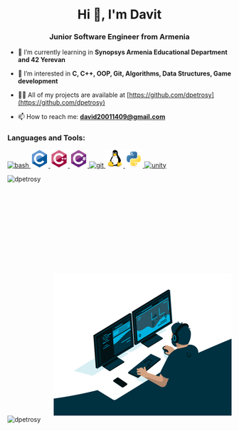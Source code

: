 <h1 align="center">Hi 👋, I'm Davit</h1>
<h3 align="center">Junior Software Engineer from Armenia</h3>

* 🌱 I’m currently learning in **Synopsys Armenia Educational Department and 42 Yerevan**

* 👀 I’m interested in **C, C++, OOP, Git, Algorithms, Data Structures, Game development**

* 👨‍💻 All of my projects are available at [https://github.com/dpetrosy](https://github.com/dpetrosy)

* 📫 How to reach me: **david20011409@gmail.com**

<h3 align="left">Languages and Tools:</h3>
<p align="left"> <a href="https://www.gnu.org/software/bash/" target="_blank" rel="noreferrer"> <img src="https://www.vectorlogo.zone/logos/gnu_bash/gnu_bash-icon.svg" alt="bash" width="40" height="40"/> </a> <a href="https://www.cprogramming.com/" target="_blank" rel="noreferrer"> <img src="https://raw.githubusercontent.com/devicons/devicon/master/icons/c/c-original.svg" alt="c" width="40" height="40"/> </a> <a href="https://www.w3schools.com/cpp/" target="_blank" rel="noreferrer"> <img src="https://raw.githubusercontent.com/devicons/devicon/master/icons/cplusplus/cplusplus-original.svg" alt="cplusplus" width="40" height="40"/> </a> <a href="https://www.w3schools.com/cs/" target="_blank" rel="noreferrer"> <img src="https://raw.githubusercontent.com/devicons/devicon/master/icons/csharp/csharp-original.svg" alt="csharp" width="40" height="40"/> </a> <a href="https://git-scm.com/" target="_blank" rel="noreferrer"> <img src="https://www.vectorlogo.zone/logos/git-scm/git-scm-icon.svg" alt="git" width="40" height="40"/> </a> <a href="https://www.linux.org/" target="_blank" rel="noreferrer"> <img src="https://raw.githubusercontent.com/devicons/devicon/master/icons/linux/linux-original.svg" alt="linux" width="40" height="40"/> </a> <a href="https://www.python.org" target="_blank" rel="noreferrer"> <img src="https://raw.githubusercontent.com/devicons/devicon/master/icons/python/python-original.svg" alt="python" width="40" height="40"/> </a> <a href="https://unity.com/" target="_blank" rel="noreferrer"> <img src="https://www.vectorlogo.zone/logos/unity3d/unity3d-icon.svg" alt="unity" width="40" height="40"/> </a> </p>

<p><img align="left" src="https://github-readme-stats.vercel.app/api/top-langs?username=dpetrosy&show_icons=true&locale=en&layout=compact" alt="dpetrosy" width="350" height="220" /></p>

<img align="right" alt="GIF" src="https://github.com/dpetrosy/dpetrosy/blob/master/code.gif?raw=true" width="400" height="320" />

<p>&nbsp;<img align="left" src="https://github-readme-stats.vercel.app/api?username=dpetrosy&show_icons=true&locale=en" alt="dpetrosy" width="350" height="220" /></p>
